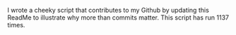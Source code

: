 I wrote a cheeky script that contributes to my Github by updating this ReadMe to illustrate why more than commits matter. This script has run 1137 times.